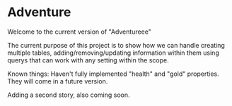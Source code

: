 # Adventure

Welcome to the current version of "Adventureee"

The current purpose of this project is to show how we can handle creating multiple tables, adding/removing/updating information within them
using querys that can work with any setting within the scope. 

Known things:
Haven't fully implemented "health" and "gold" properties. They will come in a future version.

Adding a second story, also coming soon.
